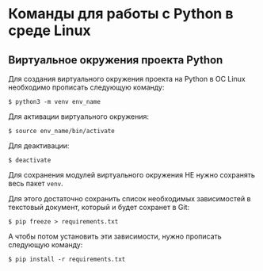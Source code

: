 # Команды для работы с Python в среде Linux

## Виртуальное окружения проекта Python

Для создания виртуального окружения проекта на Python в ОС Linux необходимо прописать следующую команду:

```console
$ python3 -m venv env_name 
```

Для активации виртуального окружения:

```console
$ source env_name/bin/activate
```

Для деактивации:

```console
$ deactivate
```

Для сохранения модулей виртуального окружения НЕ нужно сохранять весь пакет `venv`.

Для этого достаточно сохранить список необходимых зависимостей в текстовый документ, который и будет сохранет в Git:

```console
$ pip freeze > requirements.txt
```

А чтобы потом установить эти зависимости, нужно прописать следующую команду:

```console
$ pip install -r requirements.txt
```
